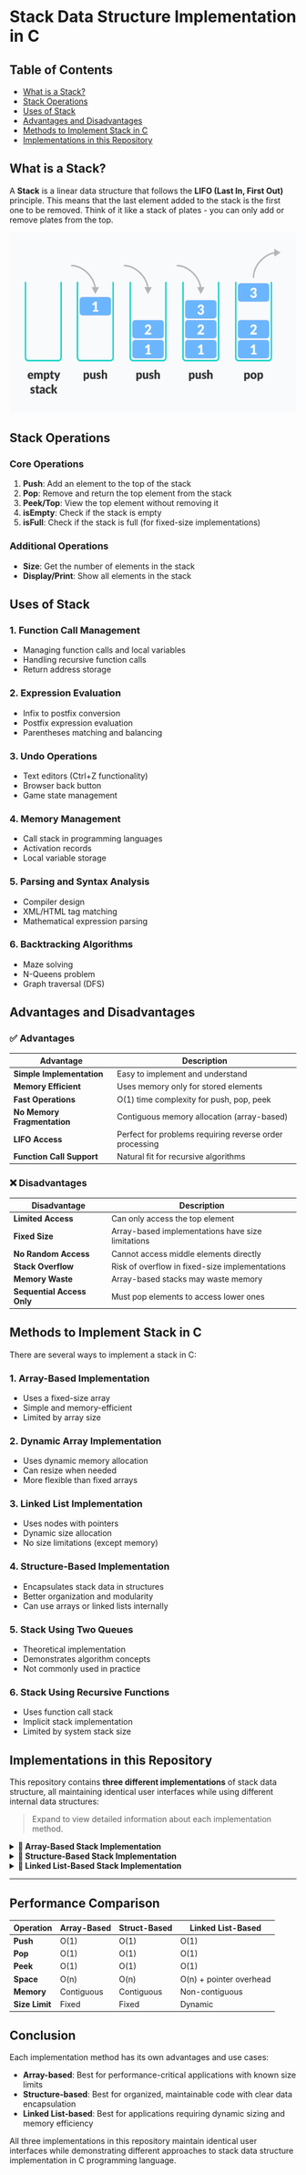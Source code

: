 # Stack Data Structure Implementation in C

## Table of Contents
- [What is a Stack?](#what-is-a-stack)
- [Stack Operations](#stack-operations)
- [Uses of Stack](#uses-of-stack)
- [Advantages and Disadvantages](#advantages-and-disadvantages)
- [Methods to Implement Stack in C](#methods-to-implement-stack-in-c)
- [Implementations in this Repository](#implementations-in-this-repository)

## What is a Stack?

A **Stack** is a linear data structure that follows the **LIFO (Last In, First Out)** principle. This means that the last element added to the stack is the first one to be removed. Think of it like a stack of plates - you can only add or remove plates from the top.

<div align="center">
  <img src="stack.png" alt="Stack Data Structure Illustration" />
</div>

## Stack Operations

### Core Operations

1. **Push**: Add an element to the top of the stack
2. **Pop**: Remove and return the top element from the stack
3. **Peek/Top**: View the top element without removing it
4. **isEmpty**: Check if the stack is empty
5. **isFull**: Check if the stack is full (for fixed-size implementations)

### Additional Operations

- **Size**: Get the number of elements in the stack
- **Display/Print**: Show all elements in the stack

## Uses of Stack

### 1. **Function Call Management**
- Managing function calls and local variables
- Handling recursive function calls
- Return address storage

### 2. **Expression Evaluation**
- Infix to postfix conversion
- Postfix expression evaluation
- Parentheses matching and balancing

### 3. **Undo Operations**
- Text editors (Ctrl+Z functionality)
- Browser back button
- Game state management

### 4. **Memory Management**
- Call stack in programming languages
- Activation records
- Local variable storage

### 5. **Parsing and Syntax Analysis**
- Compiler design
- XML/HTML tag matching
- Mathematical expression parsing

### 6. **Backtracking Algorithms**
- Maze solving
- N-Queens problem
- Graph traversal (DFS)



## Advantages and Disadvantages

### ✅ Advantages

| Advantage | Description |
|-----------|-------------|
| **Simple Implementation** | Easy to implement and understand |
| **Memory Efficient** | Uses memory only for stored elements |
| **Fast Operations** | O(1) time complexity for push, pop, peek |
| **No Memory Fragmentation** | Contiguous memory allocation (array-based) |
| **LIFO Access** | Perfect for problems requiring reverse order processing |
| **Function Call Support** | Natural fit for recursive algorithms |

### ❌ Disadvantages

| Disadvantage | Description |
|--------------|-------------|
| **Limited Access** | Can only access the top element |
| **Fixed Size** | Array-based implementations have size limitations |
| **No Random Access** | Cannot access middle elements directly |
| **Stack Overflow** | Risk of overflow in fixed-size implementations |
| **Memory Waste** | Array-based stacks may waste memory |
| **Sequential Access Only** | Must pop elements to access lower ones |



## Methods to Implement Stack in C

There are several ways to implement a stack in C:

### 1. **Array-Based Implementation**
- Uses a fixed-size array
- Simple and memory-efficient
- Limited by array size

### 2. **Dynamic Array Implementation**
- Uses dynamic memory allocation
- Can resize when needed
- More flexible than fixed arrays

### 3. **Linked List Implementation**
- Uses nodes with pointers
- Dynamic size allocation
- No size limitations (except memory)

### 4. **Structure-Based Implementation**
- Encapsulates stack data in structures
- Better organization and modularity
- Can use arrays or linked lists internally

### 5. **Stack Using Two Queues**
- Theoretical implementation
- Demonstrates algorithm concepts
- Not commonly used in practice

### 6. **Stack Using Recursive Functions**
- Uses function call stack
- Implicit stack implementation
- Limited by system stack size



## Implementations in this Repository

This repository contains **three different implementations** of stack data structure, all maintaining identical user interfaces while using different internal data structures:

> Expand to view detailed information about each implementation method.

<details>
<summary><strong>🔹 Array-Based Stack Implementation</strong></summary>

### Overview
This implementation uses a **dynamic array** with global variables to store stack elements. It's the most straightforward approach and demonstrates basic pointer arithmetic.

### Key Features
- **Global Variables**: `int *stack`, `int top`, `int size`
- **Dynamic Memory**: Uses `malloc()` for memory allocation
- **Pointer Arithmetic**: Uses `*(stack + top)` for element access
- **Memory Management**: Proper allocation and deallocation

### How it Works
1. **Initialization**: Allocates memory based on user-specified size
2. **Push Operation**: Increments `top` and adds element at `stack[top]`
3. **Pop Operation**: Returns `stack[top]` and decrements `top`
4. **Memory Access**: Uses pointer arithmetic for element manipulation

### Advantages
- ✅ Simple and fast
- ✅ Contiguous memory allocation
- ✅ O(1) time complexity for all operations
- ✅ Low memory overhead

### Disadvantages
- ❌ Fixed size after initialization
- ❌ Memory waste if not fully utilized
- ❌ Stack overflow possible

### Source Code
```c
#include <stdio.h>
#include <stdlib.h>

int *stack;
int top = -1;
int size;

int isEmpty(){
    return top == -1;
}

int isFull(){
    return top == size - 1;
}

void viewStack() {
    if (isEmpty()) {
        printf("Stack is empty\n");
        return;
    }
    printf("Stack -\n%d <- Top\n", *(stack + top));
    for (int i = top - 1; i >= 0; i--)
        printf("%d\n", *(stack + i));
    printf("\n");
}

void push() {
    int x;
    if (isFull()) {
        printf("Stack Overflow\n");
        return;
    }
    printf("Enter element to push: ");
    scanf("%d", &x);
    top++;
    *(stack + top) = x;
    printf("Element %d pushed\n", x);
}

void pop() {
    if (isEmpty()) {
        printf("Stack Underflow\n");
        return;
    }
    printf("Popped: %d\n", *(stack + top));
    top--;
}

void peek() {
    if (isEmpty()) {
        printf("Stack is empty\n");
        return;
    }
    printf("%d <- Top\n", *(stack + top));
}

int main() {
    int choice;
    printf("Enter stack size(n): ");
    scanf("%d", &size);
    if (size <= 0) {
        printf("Invalid stack size. Must be positive.\n");
        return 1;
    }
    stack = (int *) malloc(size * sizeof(int));
    if (stack == NULL) {
        printf("Memory allocation failed.\n");
        return 1;
    }
    while (1) {
        printf("\nSelect operation to perform:\n");
        printf("1. View stack\n2. Push\n3. Pop\n4. Peek\n5. Exit\nSelection: ");
        scanf("%d", &choice);
        while (choice <= 0 || choice >= 6) {
            printf("Invalid selection\nSelection: ");
            scanf("%d", &choice);
        }
        switch (choice) {
            case 1: viewStack(); break;
            case 2: push(); break;
            case 3: pop(); break;
            case 4: peek(); break;
            case 5: 
                free(stack);
                return 0;
        }
    }
}
```

</details>

<details>
<summary><strong>🔹 Structure-Based Stack Implementation</strong></summary>

### Overview
This implementation uses a **custom structure** with typedef to encapsulate stack data. It demonstrates object-oriented principles in C and provides better code organization.

### Key Features
- **Structure Definition**: Separate `struct` declaration and `typedef`
- **Encapsulation**: All stack data contained in a single structure
- **Global Structure**: `Stack stack` declared globally
- **Dot Notation**: Uses `stack.top`, `stack.arr` for member access

### How it Works
1. **Structure Design**: 
   ```c
   struct StackStruct {
       int *arr;    // Array to store elements
       int top;     // Top index
       int size;    // Maximum size
   };
   ```
2. **Initialization**: Allocates memory for the array within the structure
3. **Operations**: All functions work with the global structure instance
4. **Memory Management**: Frees only the internal array, structure is global

### Advantages
- ✅ Better code organization
- ✅ Encapsulated data
- ✅ Clear separation of concerns
- ✅ Reusable structure design
- ✅ Type safety with typedef

### Disadvantages
- ❌ Still limited by initial size
- ❌ Slightly more complex than simple array
- ❌ Additional memory for structure overhead

### Source Code
```c
#include <stdio.h>
#include <stdlib.h>

struct StackStruct {
    int *arr;
    int top;
    int size;
};

typedef struct StackStruct Stack;

Stack stack;

int isEmpty() {
    return stack.top == -1;
}

int isFull() {
    return stack.top == stack.size - 1;
}

void viewStack() {
    if (isEmpty()) {
        printf("Stack is empty\n");
        return;
    }
    printf("Stack -\n%d <- Top\n", stack.arr[stack.top]);
    for (int i = stack.top - 1; i >= 0; i--)
        printf("%d\n", stack.arr[i]);
    printf("\n");
}

void push() {
    int x;
    if (isFull()) {
        printf("Stack Overflow\n");
        return;
    }
    printf("Enter element to push: ");
    scanf("%d", &x);
    stack.top++;
    stack.arr[stack.top] = x;
    printf("Element %d pushed\n", x);
}

void pop() {
    if (isEmpty()) {
        printf("Stack Underflow\n");
        return;
    }
    printf("Popped: %d\n", stack.arr[stack.top]);
    stack.top--;
}

void peek() {
    if (isEmpty()) {
        printf("Stack is empty\n");
        return;
    }
    printf("%d <- Top\n", stack.arr[stack.top]);
}

int main() {
    int choice;
    printf("Enter stack size(n): ");
    scanf("%d", &stack.size);
    if (stack.size <= 0) {
        printf("Invalid stack size. Must be positive.\n");
        return 1;
    }
    stack.arr = (int *) malloc(stack.size * sizeof(int));
    if (stack.arr == NULL) {
        printf("Memory allocation failed.\n");
        return 1;
    }
    stack.top = -1;
    
    while (1) {
        printf("\nSelect operation to perform:\n");
        printf("1. View stack\n2. Push\n3. Pop\n4. Peek\n5. Exit\nSelection: ");
        scanf("%d", &choice);
        while (choice <= 0 || choice >= 6) {
            printf("Invalid selection\nSelection: ");
            scanf("%d", &choice);
        }
        switch (choice) {
            case 1: viewStack(); break;
            case 2: push(); break;
            case 3: pop(); break;
            case 4: peek(); break;
            case 5: 
                free(stack.arr);
                return 0;
        }
    }
}
```

</details>

<details>
<summary><strong>🔹 Linked List-Based Stack Implementation</strong></summary>

### Overview
This implementation uses a **linked list** structure where each node contains data and a pointer to the next node. It provides dynamic memory allocation without size limitations.

### Key Features
- **Node Structure**: Each element is stored in a separate node
- **Dynamic Growth**: No fixed size limitations
- **Pointer-based**: Uses `typedef struct stack* stack` for pointer type
- **Top Pointer**: Global `top` pointer points to the topmost node

### How it Works
1. **Node Design**:
   ```c
   struct stack {
       int data;           // Element value
       struct stack *next; // Pointer to next node
   };
   ```
2. **Push Operation**: Creates new node, links to current top, updates top
3. **Pop Operation**: Saves top data, updates top to next node, frees old top
4. **Memory Management**: Allocates/deallocates individual nodes

### Advantages
- ✅ Dynamic size (no fixed limitations)
- ✅ Memory efficient (allocates only what's needed)
- ✅ No stack overflow (except system memory limits)
- ✅ Flexible growth and shrinkage
- ✅ No memory waste

### Disadvantages
- ❌ Extra memory overhead for pointers
- ❌ Non-contiguous memory allocation
- ❌ Slightly slower due to pointer traversal
- ❌ Potential memory fragmentation

### Source Code
```c
#include <stdio.h>
#include <stdlib.h>

struct stack {
    int data;
    struct stack *next;
};

typedef struct stack* stack;

stack top = NULL;

int isEmpty() {
    return top == NULL;
}

void viewStack() {
    if (isEmpty()) {
        printf("Stack is empty\n");
        return;
    }
    
    printf("Stack -\n");
    stack current = top;
    int isFirst = 1;
    
    while (current != NULL) {
        if (isFirst) {
            printf("%d <- Top\n", current->data);
            isFirst = 0;
        } else {
            printf("%d\n", current->data);
        }
        current = current->next;
    }
    printf("\n");
}

void push() {
    int x;
    printf("Enter element to push: ");
    scanf("%d", &x);
    
    stack newNode = (stack)malloc(sizeof(struct stack));
    if (newNode == NULL) {
        printf("Stack Overflow\n");
        return;
    }
    
    newNode->data = x;
    newNode->next = top;
    top = newNode;
    printf("Element %d pushed\n", x);
}

void pop() {
    if (isEmpty()) {
        printf("Stack Underflow\n");
        return;
    }
    
    stack temp = top;
    printf("Popped: %d\n", temp->data);
    top = top->next;
    free(temp);
}

void peek() {
    if (isEmpty()) {
        printf("Stack is empty\n");
        return;
    }
    printf("%d <- Top\n", top->data);
}

int main() {
    int choice;
    while (1) {
        printf("\nSelect operation to perform:\n");
        printf("1. View stack\n2. Push\n3. Pop\n4. Peek\n5. Exit\nSelection: ");
        scanf("%d", &choice);
        while (choice <= 0 || choice >= 6) {
            printf("Invalid selection\nSelection: ");
            scanf("%d", &choice);
        }
        switch (choice) {
            case 1: viewStack(); break;
            case 2: push(); break;
            case 3: pop(); break;
            case 4: peek(); break;
            case 5: 
                while (top != NULL) {
                    stack temp = top;
                    top = top->next;
                    free(temp);
                }
                return 0;
        }
    }
}
```

</details>

---

## Performance Comparison

| Operation | Array-Based | Struct-Based | Linked List-Based |
|-----------|-------------|--------------|------------------|
| **Push** | O(1) | O(1) | O(1) |
| **Pop** | O(1) | O(1) | O(1) |
| **Peek** | O(1) | O(1) | O(1) |
| **Space** | O(n) | O(n) | O(n) + pointer overhead |
| **Memory** | Contiguous | Contiguous | Non-contiguous |
| **Size Limit** | Fixed | Fixed | Dynamic |

## Conclusion

Each implementation method has its own advantages and use cases:

- **Array-based**: Best for performance-critical applications with known size limits
- **Structure-based**: Best for organized, maintainable code with clear data encapsulation  
- **Linked List-based**: Best for applications requiring dynamic sizing and memory efficiency

All three implementations in this repository maintain identical user interfaces while demonstrating different approaches to stack data structure implementation in C programming language.

